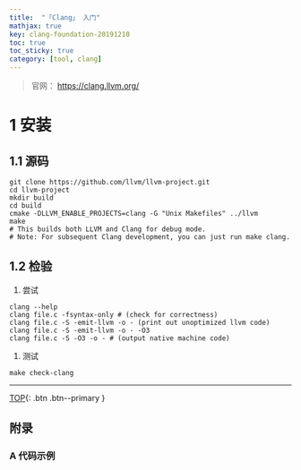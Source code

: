 ```yaml
---
title:  "「Clang」 入门"
mathjax: true
key: clang-foundation-20191210
toc: true
toc_sticky: true
category: [tool, clang]
---
```

<span id='head'></span>
>官网： <https://clang.llvm.org/>    


<!--more-->   


# 1 安装
## 1.1 源码
```
git clone https://github.com/llvm/llvm-project.git
cd llvm-project
mkdir build
cd build
cmake -DLLVM_ENABLE_PROJECTS=clang -G "Unix Makefiles" ../llvm
make
# This builds both LLVM and Clang for debug mode.
# Note: For subsequent Clang development, you can just run make clang.
```

## 1.2 检验
1. 尝试   
```
clang --help
clang file.c -fsyntax-only # (check for correctness)
clang file.c -S -emit-llvm -o - (print out unoptimized llvm code)
clang file.c -S -emit-llvm -o - -O3
clang file.c -S -O3 -o - # (output native machine code)
```

1. 测试    
```
make check-clang
```

-------------------  
[TOP](#head){: .btn .btn--primary }


## 附录
### A 代码示例

